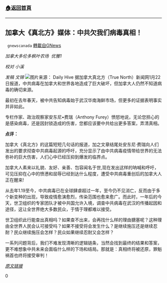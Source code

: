 ###  [:house:返回首頁](https://github.com/ourhimalayas/txt)
---

## 加拿大《真北方》媒体：中共欠我们病毒真相！
` gnewscanada` [轉載自GNews](https://gnews.org/zh-hans/801129/)

*加拿大多伦多枫叶农场  优雅1*

*校对 小溪*

*发稿 文锦*
![]()![](https://gnews.org/wp-content/uploads/2021/01/shutterstock_533849170-1.jpg)图片来源： Daily Hive
据加拿大真北方（True North）新闻网1月22日报道，中共病毒在加拿大和世界各地造成了巨大破坏，但加拿大人仍然不知道病毒的确切来源。

最初在去年春天，被中共告知病毒始于武汉华南海鲜市场，但更多的证据表明事实并非如此。

专栏作家、政治观察家安东尼•费瑞（Anthony Furey）愤怒地说，无论您担心的是感染病毒，还是因封锁造成的伤害，您都应该要中共给出更多答案，弄清真相。

**点评：**

加拿大《真北方》的这篇短短几句话的报道，加之文章结尾处安东尼·费瑞向人们发出的要求彻查中共病毒起源的呼吁，充分显示了由中共病毒疫情带给世界的无法弥补的巨大伤害，人们心中已经压抑到爆发的临界点。

加拿大人素来以礼貌、友好、亲善、包容闻名于世,现在发出这样的呐喊和呼吁，可见压抑在心中的愤懑和屈辱已经到达什么程度，遭受中共病毒重创后的加拿大人正在醒来!

从去年1.19至今，中共病毒已在全球肆虐超过一年，至今仍不见消亡，反而由于多个新变种的出现，导致疫情愈演愈烈，传染范围也愈来愈广。而此时，一年后的今天，世卫组织的专家团队才被中共国允许入境，调查中共病毒在武汉的传播起因和途径，这让全世界绝大多数民众，于情于理都难以接受。

世卫组织此行能查出真相吗？如果查不出来，会再找什么样的理由搪塞呢？这种理由全世界人民会认可接受吗？如果不接受将会发生什么？是继续施压还是继续忍耐？民众继续施压会怎样？民众如果继续忍耐又会怎样？

一系列问题背后，我们不难发现清晰的逻辑链条，当然会找到最终的结果和答案，更不难想象中共未来会面临什么样的下场和结局。那就是：真相终将被还原，罪魁祸首也终将接受审判！

*[原文链接](https://tnc.news/2020/10/11/furey-wheres-the-evidence-for-the-latest-restrictions/)*

0
